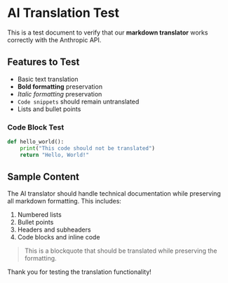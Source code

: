 # AI Translation Test

This is a test document to verify that our **markdown translator** works correctly with the Anthropic API.

## Features to Test

- Basic text translation
- **Bold formatting** preservation
- *Italic formatting* preservation
- `Code snippets` should remain untranslated
- Lists and bullet points

### Code Block Test

```python
def hello_world():
    print("This code should not be translated")
    return "Hello, World!"
```

## Sample Content

The AI translator should handle technical documentation while preserving all markdown formatting. This includes:

1. Numbered lists
2. Bullet points
3. Headers and subheaders
4. Code blocks and inline code

> This is a blockquote that should be translated while preserving the formatting.

Thank you for testing the translation functionality!